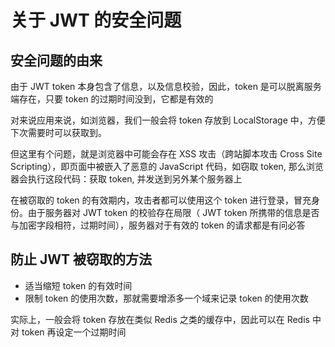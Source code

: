 # 关于 JWT 的安全问题

## 安全问题的由来

由于 JWT token 本身包含了信息，以及信息校验，因此，token 是可以脱离服务端存在，只要 token 的过期时间没到，它都是有效的

对来说应用来说，如浏览器，我们一般会将 token 存放到 LocalStorage 中，方便下次需要时可以获取到。

但这里有个问题，就是浏览器中可能会存在 XSS 攻击（跨站脚本攻击 Cross Site Scripting），即页面中被嵌入了恶意的 JavaScript 代码，如窃取 token, 那么浏览器会执行这段代码：获取 token, 并发送到另外某个服务器上

在被窃取的 token 的有效期内，攻击者都可以使用这个 token 进行登录，冒充身份。由于服务器对 JWT token 的校验存在局限（ JWT token 所携带的信息是否与加密字段相符，过期时间），服务器对于有效的 token 的请求都是有问必答

## 防止 JWT 被窃取的方法

- 适当缩短 token 的有效时间
- 限制 token 的使用次数，那就需要增添多一个域来记录 token 的使用次数

实际上，一般会将 token 存放在类似 Redis 之类的缓存中，因此可以在 Redis 中对 token 再设定一个过期时间

